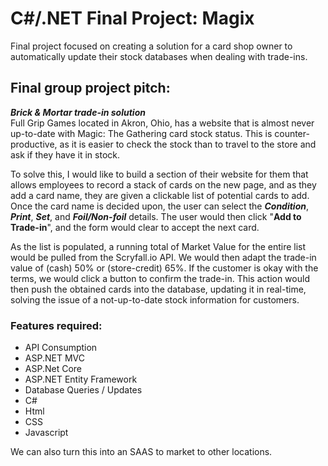 # C#/.NET Final Project: Magix
Final project focused on creating a solution for a card shop owner to automatically update their stock databases when dealing with trade-ins.


## Final group project pitch:

***Brick & Mortar trade-in solution***
<br>
Full Grip Games located in Akron, Ohio, has a website that is almost never up-to-date with Magic: The Gathering card stock status.
This is counter-productive, as it is easier to check the stock than to travel to the store and ask if they have it in stock.

To solve this, I would like to build a section of their website for them that allows employees to record a stack of cards on the new page, and as they add a card name, they are given a clickable list of potential cards to add. Once the card name is decided upon, the user can select the ***Condition***, ***Print***, ***Set***, and ***Foil/Non-foil*** details. The user would then click "**Add to Trade-in**", and the form would clear to accept the next card.

As the list is populated, a running total of Market Value for the entire list would be pulled from the Scryfall.io API. We would then adapt the trade-in value of (cash) 50% or (store-credit) 65%. If the customer is okay with the terms, we would click a button to confirm the trade-in. This action would then push the obtained cards into the database, updating it in real-time, solving the issue of a not-up-to-date stock information for customers.


### Features required:
- API Consumption
- ASP.NET MVC
- ASP.Net Core
- ASP.NET Entity Framework
- Database Queries / Updates
- C#
- Html
- CSS
- Javascript

We can also turn this into an SAAS to market to other locations.
